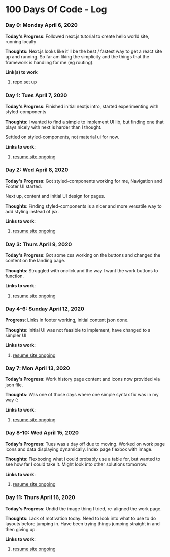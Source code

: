 # 100 Days Of Code - Log

### Day 0: Monday April 6, 2020

**Today's Progress**: Followed next.js tutorial to create hello world site, running locally

**Thoughts:** Next.js looks like it'll be the best / fastest way to get a react site up and running.
So far am liking the simplicity and the things that the framework is handling for me (eg routing).

**Link(s) to work**
1. [repo set up](https://github.com/MadeleineGil/next-resume-site)

### Day 1: Tues April 7, 2020

**Today's Progress**: Finished initial nextjs intro, started experimenting with styled-components

**Thoughts**: I wanted to find a simple to implement UI lib, but finding one that plays nicely with next is harder than I thought. 

Settled on styled-components, not material ui for now.

**Links to work**:
1. [resume site ongoing](https://github.com/MadeleineGil/next-resume-site)

### Day 2: Wed April 8, 2020

**Today's Progress**: Got styled-components working for me, Navigation and Footer UI started.

Next up, content and initial UI design for pages.

**Thoughts**: Finding styled-components is a nicer and more versatile way to add styling instead of jsx.

**Links to work**:
1. [resume site ongoing](https://github.com/MadeleineGil/next-resume-site)

### Day 3: Thurs April 9, 2020

**Today's Progress**: Got some css working on the buttons and changed the content on the landing page.

**Thoughts**: Struggled with onclick and the way I want the work buttons to function.

**Links to work**:
1. [resume site ongoing](https://github.com/MadeleineGil/next-resume-site)

### Day 4-6: Sunday April 12, 2020

**Progress**: Links in footer working, initial content json done.

**Thoughts**: initial UI was not feasible to implement, have changed to a simpler UI

**Links to work**:
1. [resume site ongoing](https://github.com/MadeleineGil/next-resume-site)

### Day 7: Mon April 13, 2020

**Today's Progress**: Work history page content and icons now provided via json file.

**Thoughts**: Was one of those days where one simple syntax fix was in my way (:

**Links to work**:
1. [resume site ongoing](https://github.com/MadeleineGil/next-resume-site)

### Day 8-10: Wed April 15, 2020 

**Today's Progress**: Tues was a day off due to moving. 
Worked on work page icons and data displaying dynamically.
Index page flexbox with image.

**Thoughts**: Flexboxing what i could probably use a table for, but wanted to see how far I could take it. Might look into other solutions tomorrow.

**Links to work**:
1. [resume site ongoing](https://github.com/MadeleineGil/next-resume-site)

### Day 11: Thurs April 16, 2020 

**Today's Progress**: Undid the image thing I tried, re-aligned the work page.

**Thoughts**: Lack of motivation today. Need to look into what to use to do layouts before jumping in. Have been trying things jumping straight in and then giving up.

**Links to work**:
1. [resume site ongoing](https://github.com/MadeleineGil/next-resume-site)

<!-- ### Day 1: June 27, Monday

**Today's Progress**: I've gone through many exercises on FreeCodeCamp.

**Thoughts** I've recently started coding, and it's a great feeling when I finally solve an algorithm challenge after a lot of attempts and hours spent.

**Link(s) to work**
1. [Find the Longest Word in a String](https://www.freecodecamp.com/challenges/find-the-longest-word-in-a-string)
2. [Title Case a Sentence](https://www.freecodecamp.com/challenges/title-case-a-sentence) -->
